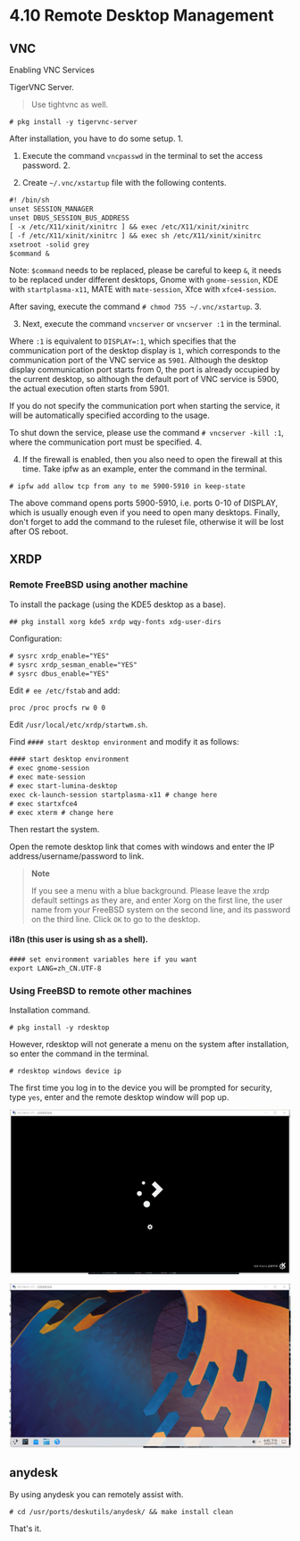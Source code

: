 # 4.10 Remote Desktop Management

## VNC

Enabling VNC Services

TigerVNC Server.

> Use tightvnc as well.

```
# pkg install -y tigervnc-server 
```

After installation, you have to do some setup. 1.

1. Execute the command `vncpasswd` in the terminal to set the access password. 2.

2. Create `~/.vnc/xstartup` file with the following contents.

```
#! /bin/sh 
unset SESSION_MANAGER 
unset DBUS_SESSION_BUS_ADDRESS 
[ -x /etc/X11/xinit/xinitrc ] && exec /etc/X11/xinit/xinitrc 
[ -f /etc/X11/xinit/xinitrc ] && exec sh /etc/X11/xinit/xinitrc 
xsetroot -solid grey 
$command &  
```

Note: `$command` needs to be replaced, please be careful to keep `&`, it needs to be replaced under different desktops, Gnome with `gnome-session`, KDE with `startplasma-x11`, MATE with `mate-session`, Xfce with `xfce4-session`.

After saving, execute the command `# chmod 755 ~/.vnc/xstartup`. 3.

3. Next, execute the command `vncserver` or `vncserver :1` in the terminal.

Where `:1` is equivalent to `DISPLAY=:1`, which specifies that the communication port of the desktop display is `1`, which corresponds to the communication port of the VNC service as `5901`. Although the desktop display communication port starts from 0, the port is already occupied by the current desktop, so although the default port of VNC service is 5900, the actual execution often starts from 5901.

If you do not specify the communication port when starting the service, it will be automatically specified according to the usage.

To shut down the service, please use the command `# vncserver -kill :1`, where the communication port must be specified. 4.

4. If the firewall is enabled, then you also need to open the firewall at this time. Take ipfw as an example, enter the command in the terminal.

```
# ipfw add allow tcp from any to me 5900-5910 in keep-state 
```

The above command opens ports 5900-5910, i.e. ports 0-10 of DISPLAY, which is usually enough even if you need to open many desktops. Finally, don't forget to add the command to the ruleset file, otherwise it will be lost after OS reboot.

## XRDP


### Remote FreeBSD using another machine

To install the package (using the KDE5 desktop as a base).

```
## pkg install xorg kde5 xrdp wqy-fonts xdg-user-dirs
```

Configuration:

```
# sysrc xrdp_enable="YES"
# sysrc xrdp_sesman_enable="YES"
# sysrc dbus_enable="YES"
```

Edit `# ee /etc/fstab` and add:

```
proc /proc procfs rw 0 0
```

Edit `/usr/local/etc/xrdp/startwm.sh`.

Find `#### start desktop environment` and modify it as follows:

```
#### start desktop environment
# exec gnome-session
# exec mate-session
# exec start-lumina-desktop
exec ck-launch-session startplasma-x11 # change here
# exec startxfce4
# exec xterm # change here
```

Then restart the system.

Open the remote desktop link that comes with windows and enter the IP address/username/password to link.

>**Note**
>
>If you see a menu with a blue background. Please leave the xrdp default settings as they are, and enter Xorg on the first line, the user name from your FreeBSD system on the second line, and its password on the third line. Click `OK` to go to the desktop.

#### i18n (this user is using sh as a shell).

```
#### set environment variables here if you want
export LANG=zh_CN.UTF-8
```


### Using FreeBSD to remote other machines
Installation command.

```
# pkg install -y rdesktop 
```

However, rdesktop will not generate a menu on the system after installation, so enter the command in the terminal.

```
# rdesktop windows device ip 
```

The first time you log in to the device you will be prompted for security, type ``yes``, enter and the remote desktop window will pop up.

![](../.gitbook/assets/kde1.png)

![](../.gitbook/assets/kde2.png)

## anydesk

By using anydesk you can remotely assist with.

```
# cd /usr/ports/deskutils/anydesk/ && make install clean
```

That's it.
